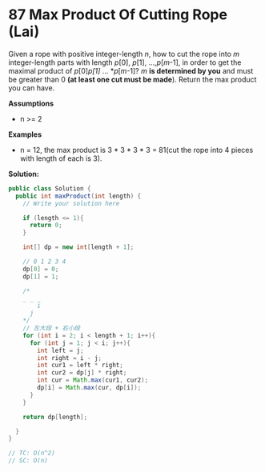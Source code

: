 # 87 Max Product Of Cutting Rope (Lai)

Given a rope with positive integer-length *n*, how to cut the rope into *m* integer-length parts with length *p*[0], *p*[1], ...,*p*[*m*-1], in order to get the maximal product of *p*[0]**p*[1]* ... **p*[*m*-1]? *m* **is determined by you** and must be greater than 0 **(at least one cut must be made**). Return the max product you can have.

**Assumptions**

- n >= 2

**Examples**

- n = 12, the max product is 3 * 3 * 3 * 3 = 81(cut the rope into 4 pieces with length of each is 3).



**Solution:**

```java
public class Solution {
  public int maxProduct(int length) {
    // Write your solution here

    if (length <= 1){
      return 0;
    }

    int[] dp = new int[length + 1];

    // 0 1 2 3 4 
    dp[0] = 0;
    dp[1] = 1;

    /*
    _ _ _ 
        i
      j 
    */
    // 左大段 + 右小段
    for (int i = 2; i < length + 1; i++){
      for (int j = 1; j < i; j++){
        int left = j;
        int right = i - j;
        int cur1 = left * right;
        int cur2 = dp[j] * right;
        int cur = Math.max(cur1, cur2);
        dp[i] = Math.max(cur, dp[i]);
      }
    }

    return dp[length];

  }
}

// TC: O(n^2)
// SC: O(n)

```


